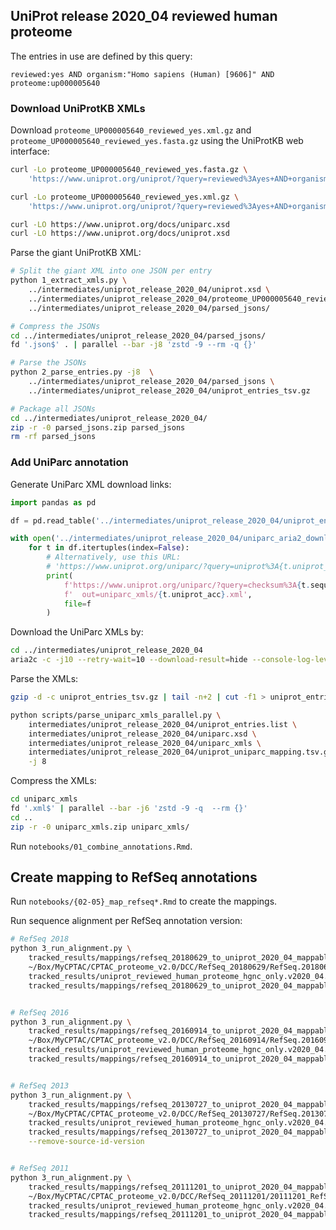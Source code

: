 ## UniProt release 2020_04 reviewed human proteome
The entries in use are defined by this query:

    reviewed:yes AND organism:"Homo sapiens (Human) [9606]" AND proteome:up000005640


### Download UniProtKB XMLs
Download `proteome_UP000005640_reviewed_yes.xml.gz` and `proteome_UP000005640_reviewed_yes.fasta.gz`
using the UniProtKB web interface:

```bash
curl -Lo proteome_UP000005640_reviewed_yes.fasta.gz \
    'https://www.uniprot.org/uniprot/?query=reviewed%3Ayes+AND+organism%3A%22Homo+sapiens+%28Human%29+%5B9606%5D%22+AND+proteome%3Aup000005640&sort=score&format=fasta&compress=yes'

curl -Lo proteome_UP000005640_reviewed_yes.xml.gz \
    'https://www.uniprot.org/uniprot/?query=reviewed%3Ayes+AND+organism%3A%22Homo+sapiens+%28Human%29+%5B9606%5D%22+AND+proteome%3Aup000005640&sort=score&format=xml&compress=yes'

curl -LO https://www.uniprot.org/docs/uniparc.xsd
curl -LO https://www.uniprot.org/docs/uniprot.xsd
```


Parse the giant UniProtKB XML:

```bash
# Split the giant XML into one JSON per entry
python 1_extract_xmls.py \
    ../intermediates/uniprot_release_2020_04/uniprot.xsd \
    ../intermediates/uniprot_release_2020_04/proteome_UP000005640_reviewed_yes.xml.gz \
    ../intermediates/uniprot_release_2020_04/parsed_jsons/

# Compress the JSONs
cd ../intermediates/uniprot_release_2020_04/parsed_jsons/
fd '.json$' . | parallel --bar -j8 'zstd -9 --rm -q {}'

# Parse the JSONs
python 2_parse_entries.py -j8  \
    ../intermediates/uniprot_release_2020_04/parsed_jsons \
    ../intermediates/uniprot_release_2020_04/uniprot_entries_tsv.gz

# Package all JSONs
cd ../intermediates/uniprot_release_2020_04/
zip -r -0 parsed_jsons.zip parsed_jsons
rm -rf parsed_jsons
```


### Add UniParc annotation
Generate UniParc XML download links:

```python
import pandas as pd

df = pd.read_table('../intermediates/uniprot_release_2020_04/uniprot_entries_tsv.gz')

with open('../intermediates/uniprot_release_2020_04/uniparc_aria2_downloads.links', 'w') as f:
    for t in df.itertuples(index=False):
        # Alternatively, use this URL:
        # 'https://www.uniprot.org/uniparc/?query=uniprot%3A{t.uniprot_acc}&sort=score&direct=yes&format=xml'
        print(
            f'https://www.uniprot.org/uniparc/?query=checksum%3A{t.sequence_crc64_checksum}&format=xml\n'
            f'  out=uniparc_xmls/{t.uniprot_acc}.xml',
            file=f
        )
```

Download the UniParc XMLs by:

```bash
cd ../intermediates/uniprot_release_2020_04
aria2c -c -j10 --retry-wait=10 --download-result=hide --console-log-level=warn -i uniparc_aria2_downloads.links
```

Parse the XMLs:

```bash
gzip -d -c uniprot_entries_tsv.gz | tail -n+2 | cut -f1 > uniprot_entries.list

python scripts/parse_uniparc_xmls_parallel.py \
    intermediates/uniprot_release_2020_04/uniprot_entries.list \
    intermediates/uniprot_release_2020_04/uniparc.xsd \
    intermediates/uniprot_release_2020_04/uniparc_xmls \
    intermediates/uniprot_release_2020_04/uniprot_uniparc_mapping.tsv.gz \
    -j 8
```

Compress the XMLs:

```bash
cd uniparc_xmls
fd '.xml$' | parallel --bar -j6 'zstd -9 -q  --rm {}'
cd ..
zip -r -0 uniparc_xmls.zip uniparc_xmls/
```

Run `notebooks/01_combine_annotations.Rmd`.



## Create mapping to RefSeq annotations
Run `notebooks/{02-05}_map_refseq*.Rmd` to create the mappings.

Run sequence alignment per RefSeq annotation version:

```bash
# RefSeq 2018
python 3_run_alignment.py \
    tracked_results/mappings/refseq_20180629_to_uniprot_2020_04_mappable.tsv.gz \
    ~/Box/MyCPTAC/CPTAC_proteome_v2.0/DCC/RefSeq_20180629/RefSeq.20180629_Human_ucsc_hg38_cpdbnr_mito_264contams.fasta.gz \
    tracked_results/uniprot_reviewed_human_proteome_hgnc_only.v2020_04.fasta.gz  \
    tracked_results/mappings/refseq_20180629_to_uniprot_2020_04_mappable.coord_mapping.tsv.gz


# RefSeq 2016
python 3_run_alignment.py \
    tracked_results/mappings/refseq_20160914_to_uniprot_2020_04_mappable.tsv.gz \
    ~/Box/MyCPTAC/CPTAC_proteome_v2.0/DCC/RefSeq_20160914/RefSeq.20160914_Human_ucsc_hg19_customProDBnr_mito_150contams.fasta.gz \
    tracked_results/uniprot_reviewed_human_proteome_hgnc_only.v2020_04.fasta.gz  \
    tracked_results/mappings/refseq_20160914_to_uniprot_2020_04_mappable.coord_mapping.tsv.gz


# RefSeq 2013
python 3_run_alignment.py \
    tracked_results/mappings/refseq_20130727_to_uniprot_2020_04_mappable.tsv.gz \
    ~/Box/MyCPTAC/CPTAC_proteome_v2.0/DCC/RefSeq_20130727/RefSeq.20130727-Human.contams.fasta.gz \
    tracked_results/uniprot_reviewed_human_proteome_hgnc_only.v2020_04.fasta.gz  \
    tracked_results/mappings/refseq_20130727_to_uniprot_2020_04_mappable.coord_mapping.tsv.gz \
    --remove-source-id-version


# RefSeq 2011
python 3_run_alignment.py \
    tracked_results/mappings/refseq_20111201_to_uniprot_2020_04_mappable.tsv.gz \
    ~/Box/MyCPTAC/CPTAC_proteome_v2.0/DCC/RefSeq_20111201/20111201_RefSeq_Human_37-Mouse_37_Trypsin.renamed.fasta.gz \
    tracked_results/uniprot_reviewed_human_proteome_hgnc_only.v2020_04.fasta.gz  \
    tracked_results/mappings/refseq_20111201_to_uniprot_2020_04_mappable.coord_mapping.tsv.gz
```
